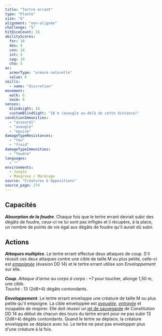 ```yaml
---
title: "Tertre errant"
type: "Plante"
size: "G"
alignment: "non-alignée"
challenge: "5"
hitDiceCount: 16
abilityScores:
  for: 18
  dex: 8
  con: 16
  int: 5
  sag: 10
  cha: 5
ac:
  armorType: "armure naturelle"
  value: 6
skills:
  - name: "discretion"
movement:
  walk: 6
  swim: 6
senses:
  blindsight: 18
  customBlindSight: "18 m (aveugle au-delà de cette distance)"
conditionImmunities:
  - "assourdi"
  - "aveugle"
  - "epuise"
damageTypeResistances:
  - "feu"
  - "froid"
damageTypeImmunities:
  - "foudre"
languages:
  - ""
environments:
  - Jungle
  - Mangrove / Marécage
source: "Créatures & Oppositions"
source_page: 274
---
```

## Capacités
_**Absorption de la foudre**_. Chaque fois que le tertre errant devrait subir des dégâts de foudre, ceux-ci ne lui sont pas infligés et il récupère, à la place, un nombre de points de vie égal aux dégâts de foudre qu'il aurait dû subir.

## Actions
_**Attaques multiples**_. Le tertre errant effectue deux attaques de coup. S'il réussit ces deux attaques contre une cible de taille M ou plus petite, celle-ci est [_empoignée_](/gerer-la-sante-du-personnage/#empoigne) (évasion DD 14) et le tertre errant utilise son _Enveloppement_ sur elle.

_**Coup**_. _Attaque d'arme au corps à corps_ : +7 pour toucher, allonge 1,50 m, une cible.  
_Touché_ : 13 (2d8+4) dégâts contondants.

_**Enveloppement**_. Le tertre errant enveloppe une créature de taille M ou plus petite qu'il empoigne. La cible enveloppée est [_aveuglée_](/gerer-la-sante-du-personnage/#aveugle), [_entravée_](/gerer-la-sante-du-personnage/#entrave) et incapable de respirer. Elle doit réussir un [jet de sauvegarde](/utiliser-les-caracteristiques/#jets-de-sauvegarde) de Constitution DD 14 au début de chacun des tours du tertre errant pour ne pas subir 13 (2d8+4) dégâts contondants. Quand le tertre se déplace, la créature enveloppée se déplace avec lui. Le tertre ne peut pas envelopper plus d'une créature à la fois.
